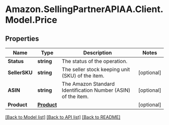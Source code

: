 # Amazon.SellingPartnerAPIAA.Client.Model.Price
## Properties

Name | Type | Description | Notes
------------ | ------------- | ------------- | -------------
**Status** | **string** | The status of the operation. | 
**SellerSKU** | **string** | The seller stock keeping unit (SKU) of the item. | [optional] 
**ASIN** | **string** | The Amazon Standard Identification Number (ASIN) of the item. | [optional] 
**Product** | [**Product**](Product.md) |  | [optional] 

[[Back to Model list]](../README.md#documentation-for-models) [[Back to API list]](../README.md#documentation-for-api-endpoints) [[Back to README]](../README.md)

